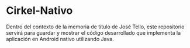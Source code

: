 # Cirkel-Nativo
Dentro del contexto de la memoria de título de José Tello, este repositorio servirá para guardar y mostrar el código desarrollado que implementa la aplicación en Android nativo utilizando Java.
